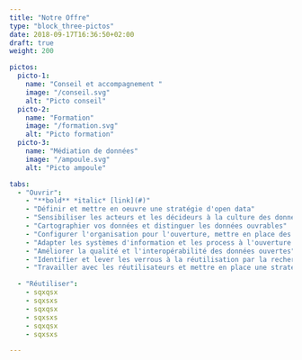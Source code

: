 ```yaml
---
title: "Notre Offre"
type: "block_three-pictos"
date: 2018-09-17T16:36:50+02:00
draft: true
weight: 200

pictos: 
  picto-1: 
    name: "Conseil et accompagnement "
    image: "/conseil.svg"
    alt: "Picto conseil"
  picto-2: 
    name: "Formation"
    image: "/formation.svg"
    alt: "Picto formation"
  picto-3: 
    name: "Médiation de données"
    image: "/ampoule.svg"
    alt: "Picto ampoule"

tabs:
  - "Ouvrir":
    - "**bold** *italic* [link](#)"
    - "Définir et mettre en oeuvre une stratégie d'open data"
    - "Sensibiliser les acteurs et les décideurs à la culture des données et de leur ouverture"
    - "Cartographier vos données et distinguer les données ouvrables"
    - "Configurer l'organisation pour l'ouverture, mettre en place des processus internes"
    - "Adapter les systèmes d'information et les process à l'ouverture des données"
    - "Améliorer la qualité et l'interopérabilité des données ouvertes"
    - "Identifier et lever les verrous à la réutilisation par la recherche [en sciences sociales et en informatique](/fr/a-propos)"
    - "Travailler avec les réutilisateurs et mettre en place une stratégie d'open data guidée par la demande"

  - "Réutiliser":
    - sqxqsx
    - sqxsxs
    - sqxqsx
    - sqxsxs
    - sqxqsx
    - sqxsxs

---
```


